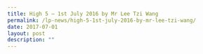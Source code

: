 ```yaml
---
title: High 5 – 1st July 2016 by Mr Lee Tzi Wang
permalink: /lp-news/high-5-1st-july-2016-by-mr-lee-tzi-wang/
date: 2017-07-01
layout: post
description: ""
---
```

